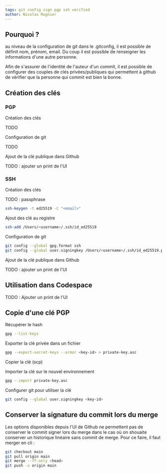 ```yaml
---
tags: git config sign pgp ssh verified
author: Nicolas Mugnier
---
```


## Pourquoi ?

au niveau de la configuration de git dans le .gitconfig, il est possible de définit nom, prénom, email. Du coup il est possible de renseigner les informations d'une autre personne.

Afin de s'assurer de l'identité de l'auteur d'un commit, il est possible de configurer des couples de clés privées/publiques qui permettent à github de vérifier que la personne qui commit est bien la bonne.

## Création des clés

### PGP

Création des clés

TODO

Configuration de git

TODO

Ajout de la clé publique dans Github

TODO : ajouter un print de l'UI

### SSH

Création des clés

TODO : passphrase

```bash
ssh-keygen -t ed25519 -C "<email>"
```

Ajout des clé au registre

```bash
ssh-add /Users/<username>/.ssh/id_ed25519
```

Configuration de git

```bash
git config --global gpg.format ssh
git config --global user.signingkey /Users/<username>/.ssh/id_ed25519.pub
``` 

Ajout de la clé publique dans Github

TODO : ajouter un print de l'UI

## Utilisation dans Codespace

TODO : Ajouter un print de l'UI

## Copie d'une clé PGP

Récupérer le hash

```bash
gpg --list-keys
```

Exporter la clé privée dans un fichier

```bash
gpg --export-secret-keys --armor <key-id> > private-key.asc
```

Copier la clé (scp)

Importer la clé sur le nouvel environnement

```bash
gpg --import private-key.asc
```

Configurer git pour utiliser la clé

```bash
git config --global user.signingkey <key-id>
```

## Conserver la signature du commit lors du merge

Les options disponibles depuis l'UI de Github ne permettent pas de conserver le commit signer lors du merge dans le cas où on shouaite conserver un historique linéaire sans commit de merge.
Pour ce faire, il faut merger en cli :

```bash
git checkout main
git pull origin main
git merge --ff-only <head>
git push -u origin main
```